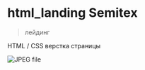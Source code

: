 # html_landing Semitex
> лейдинг

HTML / CSS верстка страницы

![[JPEG file]([https://github.com/Nkaltaeva/SEMITEX/blob/main/SEMITEX.jpeg)](https://github.com/Nkaltaeva/SEMITEX/blob/main/SEMITEX.jpeg)

